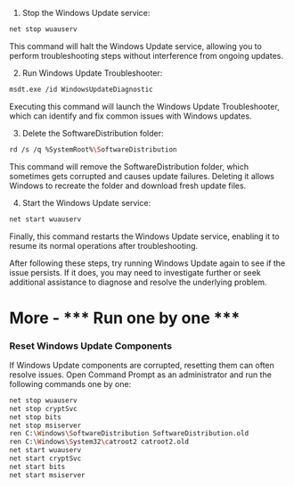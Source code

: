 1. Stop the Windows Update service:
```bash
net stop wuauserv
```
This command will halt the Windows Update service, allowing you to perform troubleshooting steps without interference from ongoing updates.

2. Run Windows Update Troubleshooter:
```bash
msdt.exe /id WindowsUpdateDiagnostic
```
Executing this command will launch the Windows Update Troubleshooter, which can identify and fix common issues with Windows updates.

3. Delete the SoftwareDistribution folder:
```bash
rd /s /q %SystemRoot%\SoftwareDistribution
```
This command will remove the SoftwareDistribution folder, which sometimes gets corrupted and causes update failures. Deleting it allows Windows to recreate the folder and download fresh update files.

4. Start the Windows Update service:
```bash
net start wuauserv
```
Finally, this command restarts the Windows Update service, enabling it to resume its normal operations after troubleshooting.

After following these steps, try running Windows Update again to see if the issue persists. If it does, you may need to investigate further or seek additional assistance to diagnose and resolve the underlying problem.


# More - *** Run one by one ***
### Reset Windows Update Components
If Windows Update components are corrupted, resetting them can often resolve issues. Open Command Prompt as an administrator and run the following commands one by one:
```bash
net stop wuauserv
net stop cryptSvc
net stop bits
net stop msiserver
ren C:\Windows\SoftwareDistribution SoftwareDistribution.old
ren C:\Windows\System32\catroot2 catroot2.old
net start wuauserv
net start cryptSvc
net start bits
net start msiserver
```
